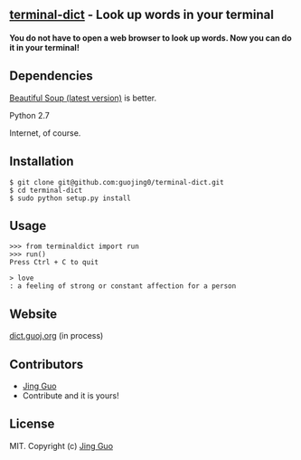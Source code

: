 ## [terminal-dict](https://github.com/guojing0/terminal-dict) - Look up words in your terminal

#### You do not have to open a web browser to look up words. Now you can do it in your terminal!

## Dependencies

[Beautiful Soup (latest version)](http://www.crummy.com/software/BeautifulSoup/) is better.

Python 2.7

Internet, of course.

## Installation

```
$ git clone git@github.com:guojing0/terminal-dict.git
$ cd terminal-dict
$ sudo python setup.py install
```

## Usage

```
>>> from terminaldict import run
>>> run()
Press Ctrl + C to quit

> love
: a feeling of strong or constant affection for a person
```

## Website

[dict.guoj.org](http://dict.guoj.org/) (in process)

## Contributors

* [Jing Guo](http://guoj.org/)
* Contribute and it is yours!

## License

MIT. Copyright (c) [Jing Guo](http://guoj.org/)